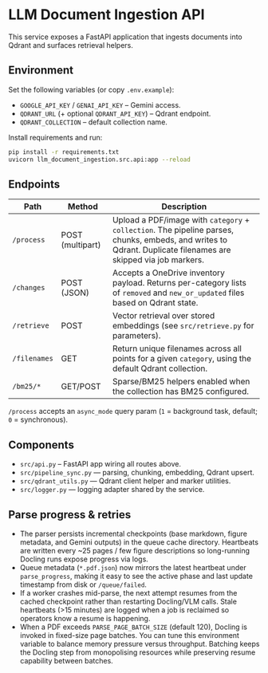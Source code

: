 # LLM Document Ingestion API

This service exposes a FastAPI application that ingests documents into Qdrant and surfaces retrieval helpers.

## Environment

Set the following variables (or copy `.env.example`):

- `GOOGLE_API_KEY` / `GENAI_API_KEY` – Gemini access.
- `QDRANT_URL` (+ optional `QDRANT_API_KEY`) – Qdrant endpoint.
- `QDRANT_COLLECTION` – default collection name.

Install requirements and run:

```bash
pip install -r requirements.txt
uvicorn llm_document_ingestion.src.api:app --reload
```

## Endpoints

| Path | Method | Description |
|------|--------|-------------|
| `/process` | POST (multipart) | Upload a PDF/image with `category` + `collection`. The pipeline parses, chunks, embeds, and writes to Qdrant. Duplicate filenames are skipped via job markers. |
| `/changes` | POST (JSON) | Accepts a OneDrive inventory payload. Returns per-category lists of `removed` and `new_or_updated` files based on Qdrant state. |
| `/retrieve` | POST | Vector retrieval over stored embeddings (see `src/retrieve.py` for parameters). |
| `/filenames` | GET | Return unique filenames across all points for a given `category`, using the default Qdrant collection. |
| `/bm25/*` | GET/POST | Sparse/BM25 helpers enabled when the collection has BM25 configured. |

`/process` accepts an `async_mode` query param (`1` = background task, default; `0` = synchronous).

## Components

- `src/api.py` – FastAPI app wiring all routes above.
- `src/pipeline_sync.py` — parsing, chunking, embedding, Qdrant upsert.
- `src/qdrant_utils.py` — Qdrant client helper and marker utilities.
- `src/logger.py` — logging adapter shared by the service.

## Parse progress & retries

- The parser persists incremental checkpoints (base markdown, figure metadata, and Gemini outputs) in the queue cache directory. Heartbeats are written every ~25 pages / few figure descriptions so long-running Docling runs expose progress via logs.
- Queue metadata (`*.pdf.json`) now mirrors the latest heartbeat under `parse_progress`, making it easy to see the active phase and last update timestamp from disk or `/queue/failed`.
- If a worker crashes mid-parse, the next attempt resumes from the cached checkpoint rather than restarting Docling/VLM calls. Stale heartbeats (>15 minutes) are logged when a job is reclaimed so operators know a resume is happening.
- When a PDF exceeds `PARSE_PAGE_BATCH_SIZE` (default 120), Docling is invoked in fixed-size page batches. You can tune this environment variable to balance memory pressure versus throughput. Batching keeps the Docling step from monopolising resources while preserving resume capability between batches.
